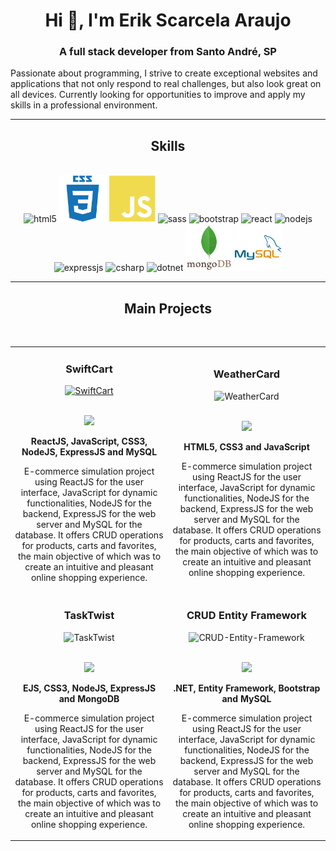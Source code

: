 <h1 align="center">Hi 👋, I'm Erik Scarcela Araujo</h1>
<h3 align="center">A full stack developer from Santo André, SP</h3>

Passionate about programming, I strive to create exceptional websites and applications that not only respond to real challenges, but also look great on all devices.
Currently looking for opportunities to improve and apply my skills in a professional environment.

<hr>

<h2 align="center">Skills</h2>
<br>
<div align="center">
  <img src="https://icongr.am/devicon/html5-original-wordmark.svg?size=128&color=currentColor" alt="html5" width="75" height="75"/> 
  <img src="https://raw.githubusercontent.com/devicons/devicon/1119b9f84c0290e0f0b38982099a2bd027a48bf1/icons/css3/css3-plain-wordmark.svg" alt="css3" width="75" height="75"/>
  <img src="https://raw.githubusercontent.com/devicons/devicon/1119b9f84c0290e0f0b38982099a2bd027a48bf1/icons/javascript/javascript-plain.svg" alt="javascript" width="75" height="75"/>
  <img src="https://cdn.jsdelivr.net/gh/devicons/devicon@latest/icons/sass/sass-original.svg" alt="sass" width="75" height="75"  />
  <img src="https://cdn.jsdelivr.net/gh/devicons/devicon@latest/icons/bootstrap/bootstrap-original-wordmark.svg" alt="bootstrap" width="75" height="75" />
  <img src="https://cdn.jsdelivr.net/gh/devicons/devicon@latest/icons/react/react-original-wordmark.svg" alt="react" width="75" height="75" />
  <img src="https://icongr.am/devicon/nodejs-original.svg?size=128&color=currentColor" alt="nodejs" width="75" height="75" />
  <img src="https://cdn.jsdelivr.net/gh/devicons/devicon@latest/icons/express/express-original.svg" alt="expressjs" width="75" height="75" />
  <img src="https://icongr.am/devicon/csharp-original.svg?size=128&color=currentColor" alt="csharp" width="75" height="75" />
  <img src="https://cdn.jsdelivr.net/gh/devicons/devicon@latest/icons/dotnetcore/dotnetcore-original.svg" alt="dotnet" width="75" height="75" />
  <img src="https://raw.githubusercontent.com/devicons/devicon/master/icons/mongodb/mongodb-original-wordmark.svg" alt="mongodb" width="75" height="75"/> 
  <img src="https://raw.githubusercontent.com/devicons/devicon/master/icons/mysql/mysql-original-wordmark.svg" alt="mysql" width="75" height="75"/> 
</div>

<hr>

<h2 align="center">Main Projects</h2>
<br>

<div align="center">
  <table>
    <tr>
      <td width="50%">
        <h3 align="center">SwiftCart</h3>
        <div align="center">
          <a href="https://weather-card-app-silk.vercel.app/" target="_blank">
            <img src="https://live.staticflickr.com/65535/53833277034_6c36d81c07_h.jpg" height="300" alt="SwiftCart"/>
          </a>
          <br><br>
          <p>
            <a href="https://github.com/erikscar/swift-cart" target="_blank">
              <img src="https://img.shields.io/badge/Repo-lightgrey?style=for-the-badge&logo=github"/>
            </a>
          </p>
          <p><strong>ReactJS, JavaScript, CSS3, NodeJS, ExpressJS and MySQL</strong></p>
          <p>
            E-commerce simulation project using ReactJS for the user interface, JavaScript for dynamic functionalities, NodeJS for the backend, ExpressJS for the web server and MySQL for the database. It offers CRUD operations for products, carts and favorites, the main objective of which was to create an intuitive and pleasant online shopping experience.
          </p>
        </div>
      </td>
      <td width="50%">
        <h3 align="center">WeatherCard</h3>
        <div align="center">
          <img src="https://live.staticflickr.com/65535/53832053417_f312820db6_h.jpg" height="300" alt="WeatherCard"/>
          <br><br>
          <p>
            <a href="https://github.com/erikscar/weather-card-app" target="_blank">
              <img src="https://img.shields.io/badge/Repo-lightgrey?style=for-the-badge&logo=github"/>
            </a>
          </p>
          <p><strong>HTML5, CSS3 and JavaScript</strong></p>
          <p>
            E-commerce simulation project using ReactJS for the user interface, JavaScript for dynamic functionalities, NodeJS for the backend, ExpressJS for the web server and MySQL for the database. It offers CRUD operations for products, carts and favorites, the main objective of which was to create an intuitive and pleasant online shopping experience.
          </p>
        </div>
      </td>
    </tr>
      <tr>
      <td width="50%">
        <h3 align="center">TaskTwist</h3>
        <div align="center">
            <img src="https://live.staticflickr.com/65535/53833245893_031130b17d_h.jpg" height="300" alt="TaskTwist"/>
          <br><br>
          <p>
            <a href="https://github.com/erikscar/TaskTwist" target="_blank">
              <img src="https://img.shields.io/badge/Repo-lightgrey?style=for-the-badge&logo=github"/>
            </a>
          </p>
          <p><strong>EJS, CSS3, NodeJS, ExpressJS and MongoDB</strong></p>
          <p>
            E-commerce simulation project using ReactJS for the user interface, JavaScript for dynamic functionalities, NodeJS for the backend, ExpressJS for the web server and MySQL for the database. It offers CRUD operations for products, carts and favorites, the main objective of which was to create an intuitive and pleasant online shopping experience.
          </p>
        </div>
      </td>
      <td width="50%">
        <h3 align="center">CRUD Entity Framework</h3>
        <div align="center">
          <img src="https://live.staticflickr.com/65535/53833245893_031130b17d_h.jpg" height="300" alt="CRUD-Entity-Framework"/>
          <br><br>
          <p>
            <a href="https://github.com/erikscar/crud-aspnet" target="_blank">
              <img src="https://img.shields.io/badge/Repo-lightgrey?style=for-the-badge&logo=github"/>
            </a>
          </p>
          <p><strong>.NET, Entity Framework, Bootstrap and MySQL</strong></p>
          <p>
            E-commerce simulation project using ReactJS for the user interface, JavaScript for dynamic functionalities, NodeJS for the backend, ExpressJS for the web server and MySQL for the database. It offers CRUD operations for products, carts and favorites, the main objective of which was to create an intuitive and pleasant online shopping experience.
          </p>
        </div>
      </td>
    </tr>
  </table>
</div>
